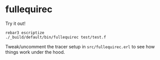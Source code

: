 # fullequirec

Try it out!

```
rebar3 escriptize
./_build/default/bin/fullequirec test/test.f
```

Tweak/uncomment the tracer setup in `src/fullequirec.erl` to see how things
work under the hood.
